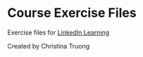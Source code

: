 # Course Exercise Files

Exercise files for [LinkedIn Learning](https://www.linkedin.com/learning/instructors/christina-truong?u=2125562)

Created by Christina Truong
